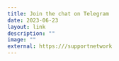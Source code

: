 ```yaml
---
title: Join the chat on Telegram
date: 2023-06-23
layout: link
description: ""
image: ""
external: https:///supportnetwork
---
```

